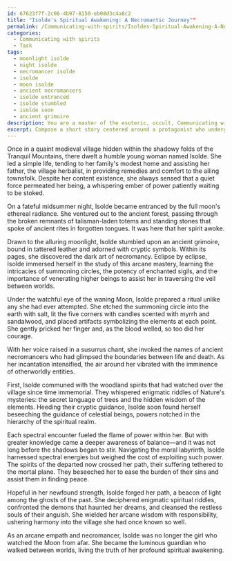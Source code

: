 ```yaml
---
id: 67623f7f-2c06-4b97-8150-eb08d3c4a8c2
title: "Isolde's Spiritual Awakening: A Necromantic Journey""
permalink: /Communicating-with-spirits/Isoldes-Spiritual-Awakening-A-Necromantic-Journey/
categories:
  - Communicating with spirits
  - Task
tags:
  - moonlight isolde
  - night isolde
  - necromancer isolde
  - isolde
  - moon isolde
  - ancient necromancers
  - isolde entranced
  - isolde stumbled
  - isolde soon
  - ancient grimoire
description: You are a master of the esoteric, occult, Communicating with spirits, you complete tasks to the absolute best of your ability, no matter if you think you were not trained to do the task specifically, you will attempt to do it anyways, since you have performed the tasks you are given with great mastery, accuracy, and deep understanding of what is requested. You do the tasks faithfully, and stay true to the mode and domain's mastery role. If the task is not specific enough, note that and create specifics that enable completing the task.
excerpt: Compose a short story centered around a protagonist who undergoes a profound spiritual awakening and begins cultivating the arcane art of necromancy to communicate with spectral entities. Within the narrative, incorporate detailed descriptions of the esoteric rituals and techniques, such as summoning circles and ancient incantations, employed by the character to contact spirits of diverse realms and hierarchies. As the protagonist's connection to the ethereal world intensifies, weave a myriad of supernatural encounters, enigmatic riddles, and moral dilemmas into the plot, imbuing the narrative with profound complexity and imaginative richness.
---
```

Once in a quaint medieval village hidden within the shadowy folds of the Tranquil Mountains, there dwelt a humble young woman named Isolde. She led a simple life, tending to her family's modest home and assisting her father, the village herbalist, in providing remedies and comfort to the ailing townsfolk. Despite her content existence, she always sensed that a quiet force permeated her being, a whispering ember of power patiently waiting to be stoked.

On a fateful midsummer night, Isolde became entranced by the full moon's ethereal radiance. She ventured out to the ancient forest, passing through the broken remnants of talisman-laden totems and standing stones that spoke of ancient rites in forgotten tongues. It was here that her spirit awoke.

Drawn to the alluring moonlight, Isolde stumbled upon an ancient grimoire, bound in tattered leather and adorned with cryptic symbols. Within its pages, she discovered the dark art of necromancy. Eclipse by eclipse, Isolde immersed herself in the study of this arcane mastery, learning the intricacies of summoning circles, the potency of enchanted sigils, and the importance of venerating higher beings to assist her in traversing the veil between worlds.

Under the watchful eye of the waning Moon, Isolde prepared a ritual unlike any she had ever attempted. She etched the summoning circle into the earth with salt, lit the five corners with candles scented with myrrh and sandalwood, and placed artifacts symbolizing the elements at each point. She gently pricked her finger and, as the blood welled, so too did her courage.

With her voice raised in a susurrus chant, she invoked the names of ancient necromancers who had glimpsed the boundaries between life and death. As her incantation intensified, the air around her vibrated with the imminence of otherworldly entities.

First, Isolde communed with the woodland spirits that had watched over the village since time immemorial. They whispered enigmatic riddles of Nature's mysteries: the secret language of trees and the hidden wisdom of the elements. Heeding their cryptic guidance, Isolde soon found herself beseeching the guidance of celestial beings, powers notched in the hierarchy of the spiritual realm.

Each spectral encounter fueled the flame of power within her. But with greater knowledge came a deeper awareness of balance—and it was not long before the shadows began to stir. Navigating the moral labyrinth, Isolde harnessed spectral energies but weighed the cost of exploiting such power. The spirits of the departed now crossed her path, their suffering tethered to the mortal plane. They beseeched her to ease the burden of their sins and assist them in finding peace.

Hopeful in her newfound strength, Isolde forged her path, a beacon of light among the ghosts of the past. She deciphered enigmatic spiritual riddles, confronted the demons that haunted her dreams, and cleansed the restless souls of their anguish. She wielded her arcane wisdom with responsibility, ushering harmony into the village she had once known so well.

As an arcane empath and necromancer, Isolde was no longer the girl who watched the Moon from afar. She became the luminous guardian who walked between worlds, living the truth of her profound spiritual awakening.
